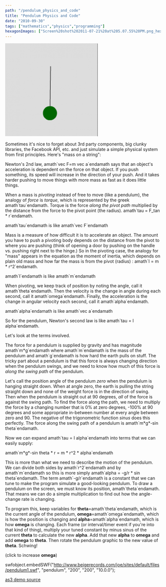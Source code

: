 ```yaml
---
path: "/pendulum_physics_and_code"
title: "Pendulum Physics and Code"
date: "2010-09-30"
tags: ["mathematics","physics","programming"]
hexagonImages: ["Screen%20shot%202011-07-21%20at%205.07.55%20PM.png_hexagon.png"]
---
```


 [![](pendulum.png)](pendulum.png)

Sometimes it's nice to forget about 3rd party components, big clunky libraries, the Facebook API, etc. and just simulate a simple physical system from first principles. Here's "mass on a string":

Newton's 2nd law, amath\`vec F=m vec a\`endamath says that an object's acceleration is dependent on the force on that object. If you push something, its speed will increase in the direction of your push. And it takes harder pushing to move things with more mass as fast as it does little things.

When a mass is _pivoting_ instead of free to move (like a pendulum), the analogy of _force_ is _torque_, which is represented by the greek amath\`tau\`endamath. Torque is the force _along the pivot path_ multiplied by the distance from the force to the pivot point (the radius). amath\`tau = F\_tan \* r\`endamath.

amath\`tau\`endamath is like amath\`vec F\`endamath

Mass is a measure of how difficult it is to accelerate an object. The amount you have to push a pivoting body depends on the distance from the pivot to where you are pushing (think of opening a door by pushing on the handle vs. pushing right next to the hinge.) So in the pivoting case, the analogy for "mass" appears in the equation as the moment of inertia, which depends on plain old mass and how far the mass is from the pivot (radius) : amath\`I = m \* r^2\`endamath.

amath\`I\`endamath is like amath\`m\`endamath

When pivoting, we keep track of position by noting the angle, call it amath\`theta\`endamath. Then the velocity is the change in angle during each second, call it amath\`omega\`endamath. Finally, the acceleration is the change in angular velocity each second, call it amath\`alpha\`endamath.

amath\`alpha\`endamath is like amath\`vec a\`endamath

So for the pendulum, Newton's second law is like amath\`tau = I alpha\`endamath.

Let's look at the terms involved.

The force for a pendulum is supplied by gravity and has magnitude amath\`m\*g\`endamath where amath\`m\`endamath is the mass of the pendulum and amath\`g\`endamath is how hard the earth pulls on stuff. The tricky part about a pendulum is that this force is always changing direction when the pendulum swings, and we need to know how much of this force is _along the swing path_ of the pendulum.

Let's call the position angle of the pendulum _zero_ when the pendulum is hanging straight down. When at angle zero, the earth is pulling the string straight down and none of the weight force is in the direction of swing. Then when the pendulum is straight out at 90 degrees, _all_ of the force is against the swing path. To find the force along the path, we need to multiply the force by a changing number that is 0% at zero degrees, -100% at 90 degrees and some appropriate in-between number at every angle between zero and 90. The negative of the trigonometric function _sinus_ does this perfectly. The force along the swing path of a pendulum is amath\`m\*g\*-sin theta\`endamath.

Now we can expand amath\`tau = I alpha\`endamath into terms that we can easily supply:

amath\`m\*g\*-sin theta \* r = m \* r^2 \* alpha\`endamath

This is more than what we need to describe the motion of the pendulum. We can divide both sides by amath\`r^2\`endamath and by amath\`m\`endamath so this is more simply amath\`alpha = -g/r \* sin theta\`endamath. The term amath\`-g/r\`endamath is a constant that we can tune to make the program simulate a good-looking pendulum. To draw a pendulum on the screen, we must know its position, amath\`theta\`endamath. That means we can do a simple multiplication to find out how the angle-change rate is changing.

To program this, keep variables for **theta**\=amath\`theta\`endamath, which is the current angle of the pendulum, **omega**\=amath\`omega\`endamath, which is how the position is changing and **alpha**\=amath\`alpha\`endamath, which is how **omega** is changing. Each frame (or interval/timer event if you're into that kind of thing), multiply your tuned constant by minus sinus of the current **theta** to calculate the new **alpha**. Add that new **alpha** to **omega** and add **omega** to **theta**. Then rotate the pendulum graphic to the new value of **theta**. Schwing!

(click to increase **omega**)

swfobject.embedSWF("http://www.beigerecords.com/joe/sites/default/files/pendulum1.swf", "pendulum", "200", "200", "10.0.0");

[as3 demo source](undefined)

